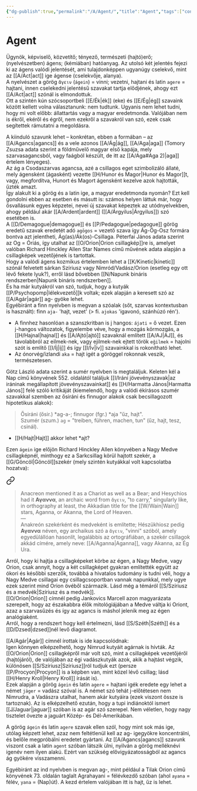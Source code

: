 ```yaml
---
{"dg-publish":true,"permalink":"/A/Agent/","title":"Agent","tags":["containstransclusions"],"created":"2024-04-20T11:43","updated":"2024-10-25T15:05"}
---
```



# Agent

Ügynök, képviselő, közvetítő; tényező, természeti (hajtó)erő; (nyelvészetben) ágens; (kémiában) hatóanyag. Az utolsó két jelentés fejezi ki az ágens valódi jelentését, ami tulajdonképpen ugyanúgy cselekvő, mint az [[A/Act\|act]] ige ágense (cselekvője, alanya).  
A nyelvészet a görög `ἄγειν` (`ágein`) = vinni; vezetni, hajtani és latin `agere` = hajtani, innen cselekedni jelentésű szavakat tartja elődjének, ahogy ezt [[A/Act\|act]] szónál is elmondottuk.  
Ott a szintén kún szócsoportbeli [[E/Ék\|ék]] (eke) és [[E/Ég\|ég]] szavaink között kellett volna választanunk: nem tudtunk. Ugyanis nem lehet tudni, hogy mi volt előbb: állattartás vagy a magyar eredetmonda. Valójában nem is ékről, ekéről és égről, nem ezekről a szavakról van szó, ezek csak segítettek rámutatni a megoldásra.  

A kiinduló szavunk lehet – konkrétan, ebben a formában – az [[A/Agancs\|agancs]] és a vele azonos [[A/Ág\|ág]], [[A/Aga\|aga]] (Tomory Zsuzsa adata szerint a földművelő magyar első kapája, mely szarvasagancsból, vagy faágból készült, de itt az [[A/Aga#Aga 2)\|aga]] értelem lényeges).  
Az ág a Csodaszarvas agancsa, azé a csillagos eget szimbolizáló állaté, mely ágensként (ágasként) vezette [[H/Hunor és Magor\|Hunor és Magor]]t, vagy, megfordítva, Hunort és Magort ágensként kezelve azok hajtották, űzték amazt.  
Így alakult ki a görög és a latin ige, a magyar eredetmonda nyomán? Ezt kell gondolni ebben az esetben és másutt is: számos helyen láttuk már, hogy ősvallásunk egyes képzetei, nevei új szavakat képeztek az utódnyelvekben, ahogy például akár [[A/Ardent\|ardent]] ([[A/Árgyilus\|Árgyilus]]) szó esetében is.  
A [[D/Demagogue\|demagogue]] és [[P/Pedagogue\|pedagogue]] görög eredetű szavak eredetét adó `agōgos` = vezető szava így Ág-Óg-Osz formára bontva azt jelentheti, Ág(as)/Ák(os)-Csillaga. Péterfai János adata szerint az Og = Óriás, így utalhat az [[O/Orion\|Orion csillagkép]]re is, amelyet valóban Richard Hinckley Allen Star Names című művének adata alapján a csillagképek vezetőjének is tartottak.  
Hogy a valódi ágens kozmikus értelemben lehet a [[K/Kinetic\|kinetic]] szónál felvetett sárkan Szíriusz vagy Nimród/Vadász/Orion (esetleg egy ott lévő fekete lyuk?), erről lásd bővebben [[N/Napunk bináris rendszerben\|Napunk bináris rendszerben]].  
És ha már kutyákról van szó, tudjuk, hogy a kutyák [[P/Psychopomp\|lélekvezető]]k voltak; ezek alapján a keresett szó az [[A/Agár\|agár]] ag- gyöke lehet.  
Egyébiránt a finn nyelvben is megvan a szóalak (sőt, szarvas kontextusban is használt): finn `aja-` 'hajt, vezet' (> fi. `ajokas` 'igavonó, szánhúzó rén').  
- A finnhez hasonlóan a szanszkritban is j hangos: `ájati` = ő vezet. Ezen j-hangos változatok, figyelembe véve, hogy a mozgás körmozgás, a [[H/Hajnal\|hajnal]] és [[A/Ajtó\|ajtó]] szavaknál említett [[A/AJ\|AJ]], és távolabbról az eilmek-nek, vagy ejilmek-nek ejtett török `eğilmek` = hajolni szót is említő [[I/Íj\|íj]] és így [[I/Ív\|ív]] szavainkkal is rokonítható lehet.
- Az ónorvég/izlandi `aka` = hajt igét a göröggel rokonnak veszik, természetesen.

Götz László adata szerint a sumér nyelvben is megtaláljuk. Keleten kél a Nap című könyvének 552. oldalától találjuk [[I/Iráni jövevényszavak\|az iráninak megállapított jövevényszavainkat]] és [[H/Harmatta János\|Harmatta János]] felé szóló kritikáját (kiemelendő, hogy a valódi ékírásos szumér szavakkal szemben az ősiráni és finnugor alakok csak becsillagozott hipotetikus alakok):  
> Ősiráni (ősir.) \*ag-a-; finnugor (fgr.) \*aja "űz, hajt".  
> Szumér (szum.) `ag` = "treiben, führen, machen, tun" (űz, hajt, tesz, csinál).  
- [[H/Hajt\|Hajt]] akkor lehet \*ajt?  

Ezen `ágein` ige előjön Richard Hinckley Allen könyvében a Nagy Medve csillagképnél, minthogy ez a Sarkcsillag körül hajtott szekér, a [[G/Göncöl\|Göncöl]]szekér (mely szintén kutyákkal volt kapcsolatba hozatva):  

<div class="transclusion internal-embed is-loaded"><a class="markdown-embed-link" href="/a/aganna/#57gc4w" aria-label="Open link"><svg xmlns="http://www.w3.org/2000/svg" width="24" height="24" viewBox="0 0 24 24" fill="none" stroke="currentColor" stroke-width="2" stroke-linecap="round" stroke-linejoin="round" class="svg-icon lucide-link"><path d="M10 13a5 5 0 0 0 7.54.54l3-3a5 5 0 0 0-7.07-7.07l-1.72 1.71"></path><path d="M14 11a5 5 0 0 0-7.54-.54l-3 3a5 5 0 0 0 7.07 7.07l1.71-1.71"></path></svg></a><div class="markdown-embed">



> Anacreon mentioned it as a Chariot as well as a Bear; and Hesychios had it **Αγαννα**, an archaic word from `ἄγειν`, "to carry," singularly like, in orthography at least, the Akkadian title for the [[W/Wain\|Wain]] stars, Aganna, or Akanna, the Lord of Heaven.  
> —  
> Anakreón szekérként és medveként is említette; Hészükhiosz pedig **Αγαννα** néven, egy archaikus szó a `ἄγειν`, "vinni" szóból, amely egyedülállóan hasonlít, legalábbis az ortográfiában, a szekér csillagok akkád címére, amely neve: [[A/Aganna\|Aganna]], vagy Akanna, az Ég Ura.  


</div></div>


Arról, hogy ki hajtja a csillagképeket körbe az égen, a Nagy Medve, vagy Orion, csak annyit, hogy a két csillagképet gyakran említették együtt az ókori és későbbi szerzők, továbbá a hivatalos tudomány is tudni véli, hogy a Nagy Medve csillagai egy csillagcsoportban vannak napunkkal, mely ugye ezek szerint mind Orion övéből származik. Lásd még a témáról [[S/Szíriusz és a medvék\|Szíriusz és a medvék]].  
[[O/Orion\|Orion]] címnél pedig Jankovics Marcell azon magyarázata szerepelt, hogy az északabbra élők mitológiájában a Medve váltja ki Oriont, azaz a szarvasűzés és így az agancs is máshol jelenik meg az égen analógiaként.  
Arról, hogy a rendszert hogy kell értelmezni, lásd [[S/Széth\|Széth]] és a [[D/Dzsed\|dzsed]]nél levő diagramot.  

[[A/Agár\|Agár]] címnél írottak is ide kapcsolódnak:  
Igen könnyen elképzelhető, hogy Nimrud kutyáit agárnak is hívták. Az [[O/Orion\|Orion]] csillagképről már volt szó, mint a csillagképek vezetőjéről (hajtójáról), de valójában az égi vadászkutyák azok, akik a hajtást végzik, különösen [[S/Szíriusz\|Szíriusz]]ról tudjuk ezt (persze [[P/Procyon\|Procyon]] is a képben van, mint közel lévő csillag; lásd [[H/Henry Kroll\|Henry Kroll]] írását is).  
Ezek alapján a görög `ágein` és latin `agere` = hajtani igék eredete egy lehet a német `jäger` = vadász szóval is. A német szó tehát j-előtétesen nem Nimrudra, a Vadászra utalhat, hanem akár kutyáira (ezek viszont össze is tartoznak). Az is elképzelhető ezután, hogy a tupi indiánoktól ismert [[J/Jaguar\|jaguar]] szóban is az agár szó szerepel. Nem véletlen, hogy nagy tisztelet övezte a jaguárt Közép- és Dél-Amerikában.  

A görög `ágein` és latin `agere` szavak ellen szól, hogy mint sok más ige, utólag képzett lehet, azaz nem feltétlenül kell az ag- igegyökre koncentrálni, és belőle megpróbálni eredetet gyártani. Az [[A/Agancs\|agancs]] szavunk viszont csak a latin `agent` szóban látszik ülni, nyilván a görög melléknévi igenév nem ilyen alakú. Ezért van szükség elővigyázatosságból az agancs ág gyökére visszamenni.  

Egyébiránt az ind nyelvben is megvan ag-, mint például a Tilak Orion című könyvének 73. oldalán taglalt Agrahayani = félévkezdő szóban (ahol `ayana` = félév, `yana` = (Nap)út). A kezd értelem valójában itt is hajt, űz is lehet.  